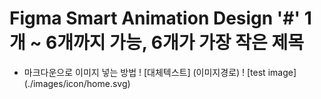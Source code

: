 # Figma Smart Animation Design '#' 1개 ~ 6개까지 가능, 6개가 가장 작은 제목

- 마크다운으로 이미지 넣는 방법 ! [대체텍스트] (이미지경로)
! [test image] (./images/icon/home.svg)

<figure style="text-align:center;">
    <img src="./imges/Splash_01.png" alt="monter app" style="width:300px; 
    border-radius:20px>
    <figcaption>
</figure>